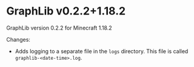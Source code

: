 # GraphLib v0.2.2+1.18.2

GraphLib version 0.2.2 for Minecraft 1.18.2

Changes:

* Adds logging to a separate file in the `logs` directory. This file is called `graphlib-<date-time>.log`.
